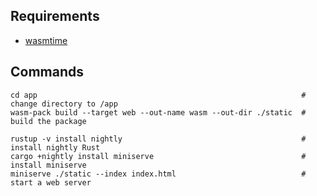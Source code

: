 ## Requirements

- [wasmtime](https://github.com/bytecodealliance/wasmtime)

## Commands

```
cd app                                                           # change directory to /app
wasm-pack build --target web --out-name wasm --out-dir ./static  # build the package

rustup -v install nightly                                        # install nightly Rust
cargo +nightly install miniserve                                 # install miniserve
miniserve ./static --index index.html                            # start a web server
```
